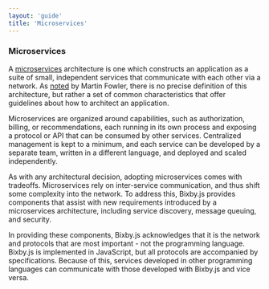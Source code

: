 ```yaml
---
layout: 'guide'
title: 'Microservices'
---
```


### Microservices

A [microservices](http://en.wikipedia.org/wiki/Microservices) architecture is
one which constructs an application as a suite of small, independent services
that communicate with each other via a network.  As [noted](http://martinfowler.com/articles/microservices.html)
by Martin Fowler, there is no precise definition of this architecture, but
rather a set of common characteristics that offer guidelines about how to
architect an application.

Microservices are organized around capabilities, such as authorization, billing,
or recommendations, each running in its own process and exposing a protocol or
API that can be consumed by other services.  Centralized management is kept to a
minimum, and each service can be developed by a separate team, written in a
different language, and deployed and scaled independently.

As with any architectural decision, adopting microservices comes with tradeoffs.
Microservices rely on inter-service communication, and thus shift some
complexity into the network.  To address this, Bixby.js provides components that
assist with new requirements introduced by a microservices architecture,
including service discovery, message queuing, and security.

In providing these components, Bixby.js acknowledges that it is the network and
protocols that are most important - not the programming language.  Bixby.js is
implemented in JavaScript, but all protocols are accompanied by specifications.
Because of this, services developed in other programming languages can
communicate with those developed with Bixby.js and vice versa.
